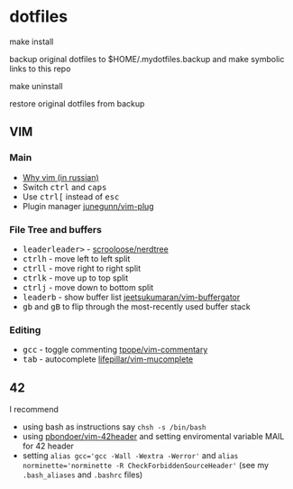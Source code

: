 # dotfiles

make install

backup original dotfiles to $HOME/.mydotfiles.backup and make symbolic links to this repo

make uninstall

restore original dotfiles from backup

## VIM

### Main

* [Why vim (in russian)](https://guides.hexlet.io/vim/)
* Switch <kbd>ctrl</kbd> and <kbd>caps</kbd>
* Use <kbd>ctrl</kbd><kbd>[</kbd> instead of <kbd>esc</kdb>
* Plugin manager [junegunn/vim-plug](https://github.com/junegunn/vim-plug)

### File Tree and buffers

* <kbd>leader</kbd><kbd>leader></kbd> - [scrooloose/nerdtree](https://github.com/scrooloose/nerdtree)
* <kbd>ctrl</kbd><kbd>h</kbd> - move left to left split
* <kbd>ctrl</kbd><kbd>l</kbd> - move right to right split
* <kbd>ctrl</kbd><kbd>k</kbd> - move up to top split
* <kbd>ctrl</kbd><kbd>j</kbd> - move down to bottom split
* <kbd>leader</kbd><kbd>b</kbd> - show buffer list [jeetsukumaran/vim-buffergator](https://github.com/jeetsukumaran/vim-buffergator)
* <kbd>g</kbd><kbd>b</kbd> and <kbd>g</kbd><kbd>B</kbd> to flip through the most-recently used buffer stack

### Editing

* <kbd>g</kbd><kbd>c</kbd><kbd>c</kbd> - toggle commenting [tpope/vim-commentary](https://github.com/tpope/vim-commentary)
* <kbd>tab</kbd> - autocomplete [lifepillar/vim-mucomplete](https://github.com/lifepillar/vim-mucomplete)

## 42
I recommend
* using bash as instructions say `chsh -s /bin/bash`
* using [pbondoer/vim-42header](https://github.com/pbondoer/vim-42header) and setting enviromental variable MAIL for 42 header
* setting `alias gcc='gcc -Wall -Wextra -Werror'` and `alias norminette='norminette -R CheckForbiddenSourceHeader'` (see my `.bash_aliases` and `.bashrc` files)


